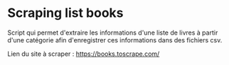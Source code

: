 # Scraping list books

Script qui permet d'extraire les informations d'une liste de livres à partir d'une catégorie afin d'enregistrer ces informations dans des fichiers csv.

Lien du site à scraper : https://books.toscrape.com/
